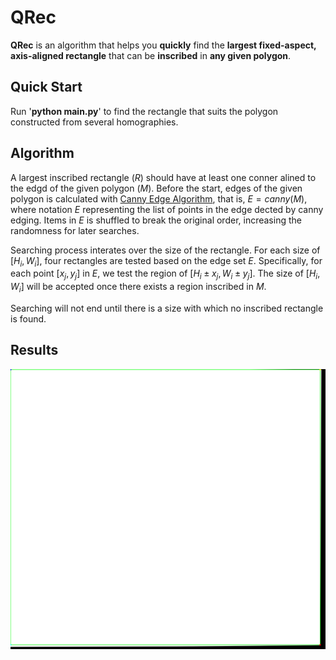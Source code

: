# QRec

**QRec** is an algorithm that helps you **quickly** find the **largest fixed-aspect, axis-aligned rectangle** that can be **inscribed** in **any given polygon**.

## Quick Start

Run '**python main.py**' to find the rectangle that suits the polygon constructed from several homographies.

## Algorithm 

A largest inscribed rectangle ($R$) should have at least one conner alined to the edgd of the given polygon ($M$). Before the start, edges of the given polygon is calculated with [Canny Edge Algorithm](https://docs.opencv.org/4.x/da/d22/tutorial_py_canny.html), that is, $E =canny(M)$, where notation $E$ representing the list of points in the edge dected by canny edging. Items in $E$ is shuffled to break the original order, increasing the randomness for later searches.

Searching process interates over the size of the rectangle. For each size of $[H_i, W_i]$, four rectangles are tested based on the edge set $E$. Specifically, for each point $[x_j, y_j]$ in $E$, we test the region of $[H_i\pm x_j, W_i\pm y_j]$. The size of $[H_i, W_i]$ will be accepted once there exists a region inscribed in $M$.

Searching will not end until there is a size with which no inscribed rectangle is found.



## Results

![](./result.png)

